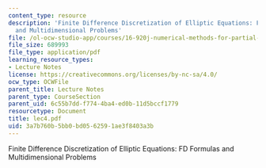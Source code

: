 ```yaml
---
content_type: resource
description: 'Finite Difference Discretization of Elliptic Equations: FD Formulas
  and Multidimensional Problems'
file: /ol-ocw-studio-app/courses/16-920j-numerical-methods-for-partial-differential-equations-sma-5212-spring-2003/3a7b760b5bb0bd0562591ae3f8403a3b_lec4.pdf
file_size: 689993
file_type: application/pdf
learning_resource_types:
- Lecture Notes
license: https://creativecommons.org/licenses/by-nc-sa/4.0/
ocw_type: OCWFile
parent_title: Lecture Notes
parent_type: CourseSection
parent_uid: 6c55b7dd-f774-4ba4-ed0b-11d5bccf1779
resourcetype: Document
title: lec4.pdf
uid: 3a7b760b-5bb0-bd05-6259-1ae3f8403a3b
---
```

Finite Difference Discretization of Elliptic Equations: FD Formulas and Multidimensional Problems